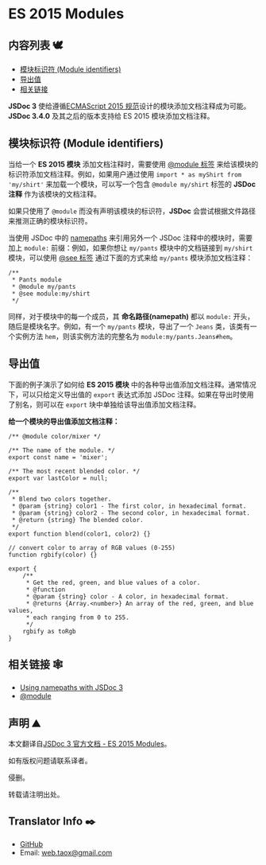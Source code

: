 # ES 2015 Modules

## 内容列表 🕊️

* [模块标识符 (Module identifiers)](#identifiers "Module Identifiers")
* [导出值](#export)
* [相关链接](#related "related links")

**JSDoc 3** 使给遵循[ECMAScript 2015 规范](http://www.ecma-international.org/ecma-262/6.0/#sec-modules)设计的模块添加文档注释成为可能。**JSDoc 3.4.0** 及其之后的版本支持给 ES 2015 模块添加文档注释。

## <span id="identifiers">模块标识符 (Module identifiers)</span>

当给一个 **ES 2015 模块** 添加文档注释时，需要使用 [@module 标签](https://ninjiahub.github.io/JSDoc/docs/tags/module "tag-module") 来给该模块的标识符添加文档注释。例如，如果用户通过使用 `import * as myShirt from 'my/shirt'` 来加载一个模块，可以写一个包含 `@module my/shirt` 标签的 **JSDoc 注释** 作为该模块的文档注释。

如果只使用了 `@module` 而没有声明该模块的标识符，**JSDoc** 会尝试根据文件路径来推测正确的模块标识符。

当使用 JSDoc 中的 [namepaths](https://ninjiahub.github.io/JSDoc/docs/start/about-namepaths "about namepaths") 来引用另外一个 JSDoc 注释中的模块时，需要加上 `module:` 前缀：例如，如果你想让 `my/pants` 模块中的文档链接到 `my/shirt` 模块，可以使用 [@see 标签](https://ninjiahub.github.io/JSDoc/docs/tags/see "tag see") 通过下面的方式来给 `my/pants` 模块添加文档注释：

```jsdoc
/**
 * Pants module
 * @module my/pants
 * @see module:my/shirt
 */
```
同样，对于模块中的每一个成员，其 **命名路径(namepath)** 都以 `module:` 开头，随后是模块名字。例如，有一个 `my/pants` 模块，导出了一个 `Jeans` 类，该类有一个实例方法 `hem`，则该实例方法的完整名为 `module:my/pants.Jeans#hem`。

## <span id="export">导出值</span>

下面的例子演示了如何给 **ES 2015 模块** 中的各种导出值添加文档注释。通常情况下，可以只给定义导出值的 `export` 表达式添加 JSDoc 注释。如果在导出时使用了别名，则可以在 `export` 块中单独给该导出值添加文档注释。

**给一个模块的导出值添加文档注释：**

```jsdoc
/** @module color/mixer */

/** The name of the module. */
export const name = 'mixer';

/** The most recent blended color. */
export var lastColor = null;

/**
 * Blend two colors together.
 * @param {string} color1 - The first color, in hexadecimal format.
 * @param {string} color2 - The second color, in hexadecimal format.
 * @return {string} The blended color.
 */
export function blend(color1, color2) {}

// convert color to array of RGB values (0-255)
function rgbify(color) {}

export {
    /**
     * Get the red, green, and blue values of a color.
     * @function
     * @param {string} color - A color, in hexadecimal format.
     * @returns {Array.<number>} An array of the red, green, and blue values,
     * each ranging from 0 to 255.
     */
    rgbify as toRgb
}
```

## <span id="related">相关链接</span> 🕸

* [Using namepaths with JSDoc 3](https://ninjiahub.github.io/JSDoc/docs/start/about-namepaths "Using namepaths with JSDoc 3")
* [@module](https://ninjiahub.github.io/JSDoc/docs/tags/augments "tags-module")

## 声明 ⛰️

本文翻译自[JSDoc 3 官方文档 - ES 2015 Modules](http://usejsdoc.org/howto-es2015-modules.html)。

如有版权问题请联系译者。

侵删。

转载请注明出处。

## Translator Info ✒️

* [GitHub](https://github.com/Tao-Quixote)
* Email: <web.taox@gmail.com>